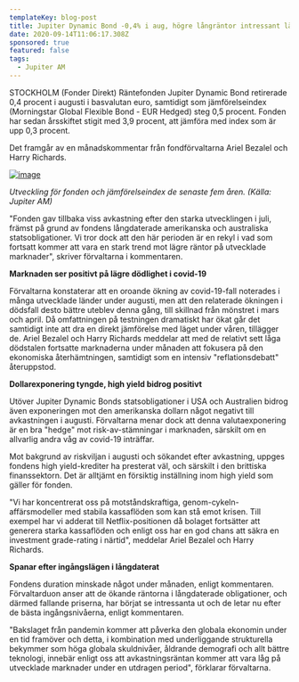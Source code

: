 ```yaml
---
templateKey: blog-post
title: Jupiter Dynamic Bond -0,4% i aug, högre långräntor intressant läge
date: 2020-09-14T11:06:17.308Z
sponsored: true
featured: false
tags:
  - Jupiter AM
---
```

<!--StartFragment-->

STOCKHOLM (Fonder Direkt) Räntefonden Jupiter Dynamic Bond retirerade 0,4 procent i augusti i basvalutan euro, samtidigt som jämförelseindex (Morningstar Global Flexible Bond - EUR Hedged) steg 0,5 procent. Fonden har sedan årsskiftet stigit med 3,9 procent, att jämföra med index som är upp 0,3 procent.

Det framgår av en månadskommentar från fondförvaltarna Ariel Bezalel och Harry Richards.

[![image](https://i.direkt.se/200914/589005901.png)](https://i.direkt.se/200914/589005901.png)

*Utveckling för fonden och jämförelseindex de senaste fem åren. (Källa: Jupiter AM)*

"Fonden gav tillbaka viss avkastning efter den starka utvecklingen i juli, främst på grund av fondens långdaterade amerikanska och australiska statsobligationer. Vi tror dock att den här perioden är en rekyl i vad som fortsatt kommer att vara en stark trend mot lägre räntor på utvecklade marknader", skriver förvaltarna i kommentaren.

**Marknaden ser positivt på lägre dödlighet i covid-19**

Förvaltarna konstaterar att en oroande ökning av covid-19-fall noterades i många utvecklade länder under augusti, men att den relaterade ökningen i dödsfall desto bättre uteblev denna gång, till skillnad från mönstret i mars och april. Då omfattningen på testningen dramatiskt har ökat går det samtidigt inte att dra en direkt jämförelse med läget under våren, tillägger de. Ariel Bezalel och Harry Richards meddelar att med de relativt sett låga dödstalen fortsatte marknaderna under månaden att fokusera på den ekonomiska återhämtningen, samtidigt som en intensiv "reflationsdebatt" återuppstod.

**Dollarexponering tyngde, high yield bidrog positivt**

Utöver Jupiter Dynamic Bonds statsobligationer i USA och Australien bidrog även exponeringen mot den amerikanska dollarn något negativt till avkastningen i augusti. Förvaltarna menar dock att denna valutaexponering är en bra "hedge" mot risk-av-stämningar i marknaden, särskilt om en allvarlig andra våg av covid-19 inträffar.

Mot bakgrund av riskviljan i augusti och sökandet efter avkastning, uppges fondens high yield-krediter ha presterat väl, och särskilt i den brittiska finanssektorn. Det är alltjämt en försiktig inställning inom high yield som gäller för fonden.

"Vi har koncentrerat oss på motståndskraftiga, genom-cykeln-affärsmodeller med stabila kassaflöden som kan stå emot krisen. Till exempel har vi adderat till Netflix-positionen då bolaget fortsätter att generera starka kassaflöden och enligt oss har en god chans att säkra en investment grade-rating i närtid", meddelar Ariel Bezalel och Harry Richards.

**Spanar efter ingångslägen i långdaterat**

Fondens duration minskade något under månaden, enligt kommentaren. Förvaltarduon anser att de ökande räntorna i långdaterade obligationer, och därmed fallande priserna, har börjat se intressanta ut och de letar nu efter de bästa ingångsnivåerna, enligt kommentaren.

"Bakslaget från pandemin kommer att påverka den globala ekonomin under en tid framöver och detta, i kombination med underliggande strukturella bekymmer som höga globala skuldnivåer, åldrande demografi och allt bättre teknologi, innebär enligt oss att avkastningsräntan kommer att vara låg på utvecklade marknader under en utdragen period", förklarar förvaltarna.

<!--EndFragment-->